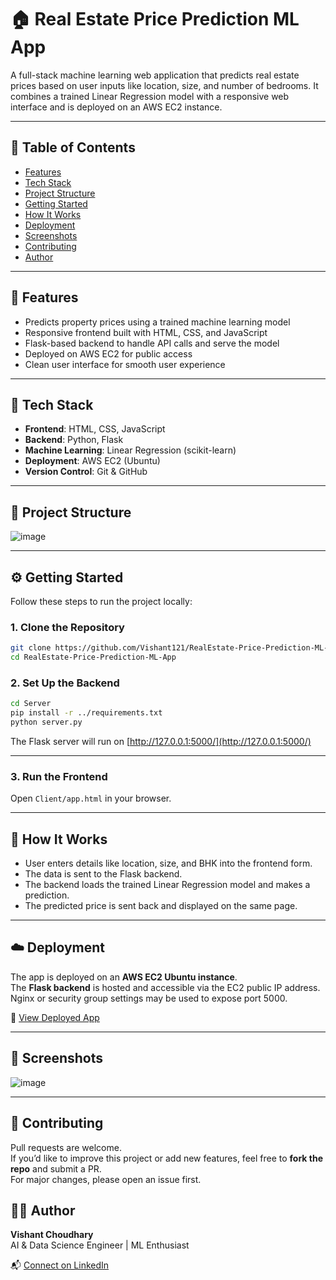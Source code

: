 # 🏠 Real Estate Price Prediction ML App

A full-stack machine learning web application that predicts real estate prices based on user inputs like location, size, and number of bedrooms. It combines a trained Linear Regression model with a responsive web interface and is deployed on an AWS EC2 instance.

---

## 📌 Table of Contents

- [Features](#features)
- [Tech Stack](#tech-stack)
- [Project Structure](#project-structure)
- [Getting Started](#getting-started)
- [How It Works](#how-it-works)
- [Deployment](#deployment)
- [Screenshots](#screenshots)
- [Contributing](#contributing)
- [Author](#Author)

---

## 🚀 Features

- Predicts property prices using a trained machine learning model
- Responsive frontend built with HTML, CSS, and JavaScript
- Flask-based backend to handle API calls and serve the model
- Deployed on AWS EC2 for public access
- Clean user interface for smooth user experience

---

## 🧰 Tech Stack

- **Frontend**: HTML, CSS, JavaScript
- **Backend**: Python, Flask
- **Machine Learning**: Linear Regression (scikit-learn)
- **Deployment**: AWS EC2 (Ubuntu)
- **Version Control**: Git & GitHub

---

## 📁 Project Structure
![image](https://github.com/user-attachments/assets/160e3a60-e9cc-49ce-865b-f179af3e3285)

---

## ⚙️ Getting Started

Follow these steps to run the project locally:

### 1. Clone the Repository
```bash
git clone https://github.com/Vishant121/RealEstate-Price-Prediction-ML-App.git
cd RealEstate-Price-Prediction-ML-App
```
### 2. Set Up the Backend

```bash
cd Server
pip install -r ../requirements.txt
python server.py
```

The Flask server will run on [http://127.0.0.1:5000/](http://127.0.0.1:5000/)

---

### 3. Run the Frontend

Open `Client/app.html` in your browser.

---

## 🧠 How It Works

- User enters details like location, size, and BHK into the frontend form.
- The data is sent to the Flask backend.
- The backend loads the trained Linear Regression model and makes a prediction.
- The predicted price is sent back and displayed on the same page.

---

## ☁️ Deployment

The app is deployed on an **AWS EC2 Ubuntu instance**.  
The **Flask backend** is hosted and accessible via the EC2 public IP address.  
Nginx or security group settings may be used to expose port 5000.  

🔗 <a href="http://ec2-54-204-208-132.compute-1.amazonaws.com/" target="_blank">View Deployed App</a>



---

## 📸 Screenshots


![image](https://github.com/user-attachments/assets/18e8064f-8483-4916-9b30-d2b151636fc0)




---

## 🤝 Contributing

Pull requests are welcome.  
If you’d like to improve this project or add new features, feel free to **fork the repo** and submit a PR.  
For major changes, please open an issue first.

## 🧑‍💻 Author

**Vishant Choudhary**  
AI & Data Science Engineer | ML Enthusiast  

📬 <a href="https://www.linkedin.com/in/vishantchoudhary" target="_blank">Connect on LinkedIn</a>


